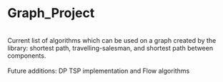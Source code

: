 # Graph_Project
<br />
Current list of algorithms which can be used on a graph created by the library: shortest path, travelling-salesman, and shortest path between components. <br />
<br />
Future additions: DP TSP implementation and Flow algorithms <br />

